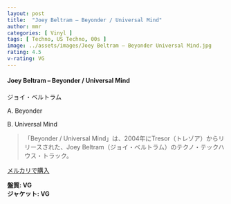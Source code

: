 ```yaml
---
layout: post
title:  "Joey Beltram – Beyonder / Universal Mind"
author: mmr
categories: [ Vinyl ]
tags: [ Techno, US Techno, 00s ]
image: ../assets/images/Joey Beltram – Beyonder Universal Mind.jpg
rating: 4.5
v-rating: VG
---
```


#### Joey Beltram – Beyonder / Universal Mind

ジョイ・ベルトラム

A. Beyonder

B. Universal Mind

> 「Beyonder / Universal Mind」は、2004年にTresor（トレゾア）からリリースされた、Joey Beltram（ジョイ・ベルトラム）のテクノ・テックハウス・トラック。

[メルカリで購入](https://jp.mercari.com/item/m32716237760)

<div class="mt-4 mb-4 d-flex align-items-center">
<strong class="mr-1">盤質: VG</strong>
</div>
<div class="mt-4 mb-4 d-flex align-items-center">
<strong class="mr-1">ジャケット: VG</strong>
</div>
